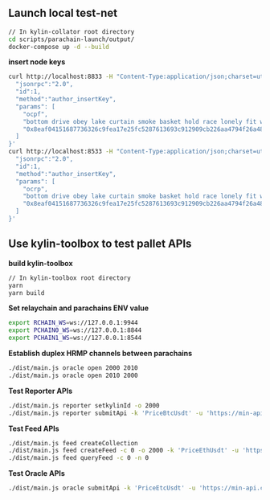 ## Launch local test-net

```bash
// In kylin-collator root directory
cd scripts/parachain-launch/output/
docker-compose up -d --build
```

**insert node keys**

```bash
curl http://localhost:8833 -H "Content-Type:application/json;charset=utf-8" -X POST  --data '{
  "jsonrpc":"2.0",
  "id":1,
  "method":"author_insertKey",
  "params": [
    "ocpf",
    "bottom drive obey lake curtain smoke basket hold race lonely fit walk//Bob",
    "0x8eaf04151687736326c9fea17e25fc5287613693c912909cb226aa4794f26a48"
  ]
}'
curl http://localhost:8533 -H "Content-Type:application/json;charset=utf-8" -X POST  --data '{
  "jsonrpc":"2.0",
  "id":1,
  "method":"author_insertKey",
  "params": [
    "ocrp",
    "bottom drive obey lake curtain smoke basket hold race lonely fit walk//Bob",
    "0x8eaf04151687736326c9fea17e25fc5287613693c912909cb226aa4794f26a48"
  ]
}'
```

## Use kylin-toolbox to test pallet APIs

**build kylin-toolbox**

```bash
// In kylin-toolbox root directory
yarn
yarn build
```

**Set relaychain and parachains ENV value**

```bash
export RCHAIN_WS=ws://127.0.0.1:9944
export PCHAIN0_WS=ws://127.0.0.1:8844
export PCHAIN1_WS=ws://127.0.0.1:8544
```

**Establish duplex HRMP channels between parachains**

```bash
./dist/main.js oracle open 2000 2010
./dist/main.js oracle open 2010 2000
```

**Test Reporter APIs**

```bash
./dist/main.js reporter setkylinId -o 2000
./dist/main.js reporter submitApi -k 'PriceBtcUsdt' -u 'https://min-api.cryptocompare.com/data/price?fsym=Btc&tsyms=usdt' -v '/USDT'
```

**Test Feed APIs**

```bash
./dist/main.js feed createCollection
./dist/main.js feed createFeed -c 0 -o 2000 -k 'PriceEthUsdt' -u 'https://min-api.cryptocompare.com/data/price?fsym=eth&tsyms=usdt' -v '/USDT'
./dist/main.js feed queryFeed -c 0 -n 0
```

**Test Oracle APIs**

```bash
./dist/main.js oracle submitApi -k 'PriceEtcUsdt' -u 'https://min-api.cryptocompare.com/data/price?fsym=etc&tsyms=usdt' -v '/USDT'
```

